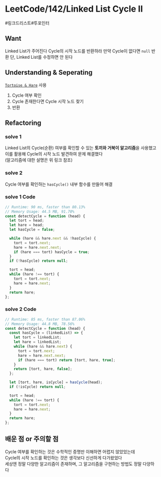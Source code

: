 # LeetCode/142/Linked List Cycle II

#링크드리스트#투포인터

## Want
Linked List가 주어진다
Cycle의 시작 노드를 반환하라
만약 Cycle이 없다면 `null` 반환
단, Linked List를 수정하면 안 된다 

## Understanding & Seperating
[`Tortoise & Hare`](https://github.com/Collection50/Algorithm-DataStructrue/blob/master/Tortoise%20and%20Hare.md) 사용
1. Cycle 여부 확인
2. Cycle 존재한다면 Cycle 시작 노드 찾기
3. 반환

## Refactoring

### solve 1
Linked List의 Cycle(순환) 여부를 확인할 수 있는 **토끼와 거북이 알고리즘**을 사용했고  
이를 활용해 Cycle의 시작 노드 발견하여 문제 해결했다  
(알고리즘에 대한 설명은 위 링크 참조)

### solve 2
Cycle 여부를 확인하는 `hasCycle()` 내부 함수를 만들어 해결 

### solve 1 Code
```js
// Runtime: 90 ms, faster than 80.13%
// Memory Usage: 44.5 MB, 91.70%
const detectCycle = function (head) {
  let tort = head;
  let hare = head;
  let hasCycle = false;

  while (hare && hare.next && !hasCycle) {
    tort = tort.next;
    hare = hare.next.next;
    if (hare === tort) hasCycle = true;
  }
  if (!hasCycle) return null;

  tort = head;
  while (hare !== tort) {
    tort = tort.next;
    hare = hare.next;
  }
  return hare;
};
```

### solve 2 Code
```js
// Runtime: 85 ms, faster than 87.06%
// Memory Usage: 44.8 MB, 78.56%
const detectCycle = function (head) {
  const hasCycle = (linkedList) => {
    let tort = linkedList;
    let hare = linkedList;
    while (hare && hare.next) {
      tort = tort.next;
      hare = hare.next.next;
      if (hare === tort) return [tort, hare, true];
    }
    return [tort, hare, false];
  };

  let [tort, hare, isCycle] = hasCycle(head);
  if (!isCycle) return null;

  tort = head;
  while (hare !== tort) {
    tort = tort.next;
    hare = hare.next;
  }
  return hare;
};
```

## 배운 점 or 주의할 점
Cycle 여부를 확인하는 것은 수학적인 증명만 이해하면 어렵지 않았었는데  
Cycle의 시작 노드를 확인하는 것은 생각보다 신선하게 다가왔었다  
세상엔 정말 다양한 알고리즘이 존재하며, 그 알고리즘을 구현하는 방법도 정말 다양하다  
